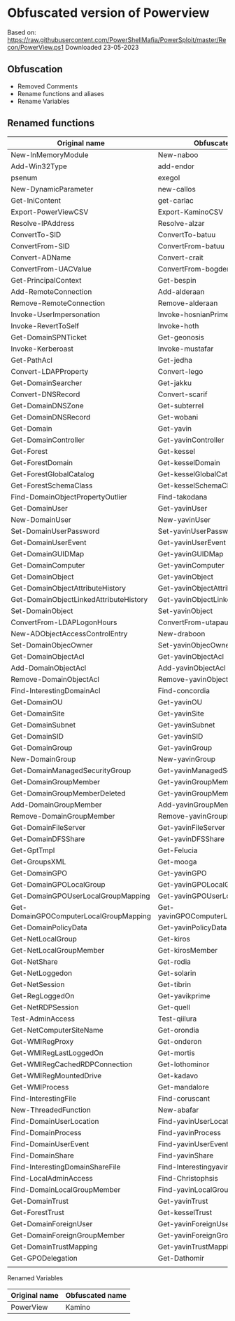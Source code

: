 # Obfuscated version of Powerview

Based on:
https://raw.githubusercontent.com/PowerShellMafia/PowerSploit/master/Recon/PowerView.ps1
Downloaded 23-05-2023

## Obfuscation

- Removed Comments
- Rename functions and aliases
- Rename Variables


## Renamed functions

| Original name | Obfuscated name |
| -- | -- |
| New-InMemoryModule | New-naboo |
| Add-Win32Type | add-endor |
| psenum | exegol |
| New-DynamicParameter | new-callos |
| Get-IniContent | get-carlac  |
| Export-PowerViewCSV | Export-KaminoCSV  |
| Resolve-IPAddress | Resolve-alzar |
| ConvertTo-SID | ConvertTo-batuu |
| ConvertFrom-SID | ConvertFrom-batuu |
| Convert-ADName | Convert-crait |
| ConvertFrom-UACValue | ConvertFrom-bogden |
| Get-PrincipalContext | Get-bespin |
| Add-RemoteConnection | Add-alderaan |
| Remove-RemoteConnection | Remove-alderaan |
| Invoke-UserImpersonation | Invoke-hosnianPrime |
| Invoke-RevertToSelf | Invoke-hoth |
| Get-DomainSPNTicket | Get-geonosis |
| Invoke-Kerberoast | Invoke-mustafar |
| Get-PathAcl | Get-jedha |
| Convert-LDAPProperty | Convert-lego |
| Get-DomainSearcher | Get-jakku |
| Convert-DNSRecord | Convert-scarif |
| Get-DomainDNSZone | Get-subterrel |
| Get-DomainDNSRecord | Get-wobani |
| Get-Domain | Get-yavin |
| Get-DomainController | Get-yavinController |
| Get-Forest | Get-kessel |
| Get-ForestDomain | Get-kesselDomain |
| Get-ForestGlobalCatalog | Get-kesselGlobalCatalog |
| Get-ForestSchemaClass | Get-kesselSchemaClass |
| Find-DomainObjectPropertyOutlier | Find-takodana |
| Get-DomainUser | Get-yavinUser |
| New-DomainUser | New-yavinUser |
| Set-DomainUserPassword | Set-yavinUserPassword |
| Get-DomainUserEvent | Get-yavinUserEvent |
| Get-DomainGUIDMap | Get-yavinGUIDMap |
| Get-DomainComputer | Get-yavinComputer |
| Get-DomainObject | Get-yavinObject |
| Get-DomainObjectAttributeHistory | Get-yavinObjectAttributeHistory |
| Get-DomainObjectLinkedAttributeHistory | Get-yavinObjectLinkedAttributeHistory |
| Set-DomainObject | Set-yavinObject |
| ConvertFrom-LDAPLogonHours | ConvertFrom-utapau |
| New-ADObjectAccessControlEntry | New-draboon |
| Set-DomainObjecOwner | Set-yavinObjecOwner |
| Get-DomainObjectAcl | Get-yavinObjectAcl |
| Add-DomainObjectAcl | Add-yavinObjectAcl |
| Remove-DomainObjectAcl | Remove-yavinObjectAcl |
| Find-InterestingDomainAcl | Find-concordia |
| Get-DomainOU | Get-yavinOU |
| Get-DomainSite | Get-yavinSite |
| Get-DomainSubnet | Get-yavinSubnet |
| Get-DomainSID | Get-yavinSID |
| Get-DomainGroup | Get-yavinGroup |
| New-DomainGroup | New-yavinGroup |
| Get-DomainManagedSecurityGroup | Get-yavinManagedSecurityGroup |
| Get-DomainGroupMember | Get-yavinGroupMember |
| Get-DomainGroupMemberDeleted | Get-yavinGroupMemberDeleted |
| Add-DomainGroupMember | Add-yavinGroupMember |
| Remove-DomainGroupMember | Remove-yavinGroupMember |
| Get-DomainFileServer | Get-yavinFileServer |
| Get-DomainDFSShare | Get-yavinDFSShare |
| Get-GptTmpl | Get-Felucia |
| Get-GroupsXML | Get-mooga |
| Get-DomainGPO | Get-yavinGPO |
| Get-DomainGPOLocalGroup | Get-yavinGPOLocalGroup |
| Get-DomainGPOUserLocalGroupMapping | Get-yavinGPOUserLocalGroupMapping |
| Get-DomainGPOComputerLocalGroupMapping | Get-yavinGPOComputerLocalGroupMapping |
| Get-DomainPolicyData | Get-yavinPolicyData |
| Get-NetLocalGroup | Get-kiros |
| Get-NetLocalGroupMember | Get-kirosMember |
| Get-NetShare | Get-rodia |
| Get-NetLoggedon | Get-solarin |
| Get-NetSession | Get-tibrin |
| Get-RegLoggedOn | Get-yavikprime |
| Get-NetRDPSession | Get-quell |
| Test-AdminAccess | Test-qiilura |
| Get-NetComputerSiteName | Get-orondia |
| Get-WMIRegProxy | Get-onderon |
| Get-WMIRegLastLoggedOn | Get-mortis |
| Get-WMIRegCachedRDPConnection | Get-lothominor |
| Get-WMIRegMountedDrive | Get-kadavo |
| Get-WMIProcess | Get-mandalore |
| Find-InterestingFile | Find-coruscant |
| New-ThreadedFunction | New-abafar |
| Find-DomainUserLocation | Find-yavinUserLocation |
| Find-DomainProcess | Find-yavinProcess |
| Find-DomainUserEvent | Find-yavinUserEvent |
| Find-DomainShare | Find-yavinShare |
| Find-InterestingDomainShareFile | Find-InterestingyavinShareFile |
| Find-LocalAdminAccess | Find-Christophsis |
| Find-DomainLocalGroupMember | Find-yavinLocalGroupMember |
| Get-DomainTrust | Get-yavinTrust |
| Get-ForestTrust | Get-kesselTrust |
| Get-DomainForeignUser | Get-yavinForeignUser |
| Get-DomainForeignGroupMember | Get-yavinForeignGroupMember |
| Get-DomainTrustMapping | Get-yavinTrustMapping |
| Get-GPODelegation | Get-Dathomir |
|  |  |

Renamed Variables

| Original name | Obfuscated name |
| -- | -- |
| PowerView | Kamino |


